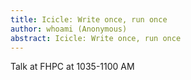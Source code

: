 ```yaml
---
title: Icicle: Write once, run once
author: whoami (Anonymous)
abstract: Icicle: Write once, run once
---
```


Talk at FHPC at 1035-1100 AM
